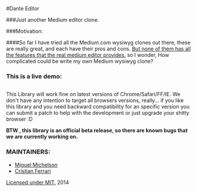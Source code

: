#Dante Editor

###Just another Medium editor clone.

###Motivation:

####So far I have tried all the Medium.com wysiwyg clones out there, these are really great, and each have their pros and cons. [But none of them has all the features that the real medium editor provides.](http://howtox.com/medium-editor-clones-in-js/)
so I wonder, How complicated could be write my own Medium wysiwyg clone?

### This is a live demo:

<img src="http://i.imgur.com/0erQFLu.gif" alt="">

This Library will work fine on latest versions of Chrome/Safari/FF/IE.
We don't have any intention to target all browsers versions, really... if you like this library and you need backward compatibility for an specific version you can submit a patch to help with the development or just upgrade your shitty browser :D

**BTW , this library is an official beta release, so there are known bugs that we are currently working on.**

### MAINTAINERS:

+ <a href="#" data-type="user" data-href="/api/miguel.json" data-id="1" class="markup--user markup--p-user"> Miguel Michelson </a>
+ <a href="#" data-type="user" data-href="/api/cristian.json" data-id="1" class="markup--user markup--p-user"> Cristian Ferrari </a>

[Licensed under MIT.](./license.md) 2014